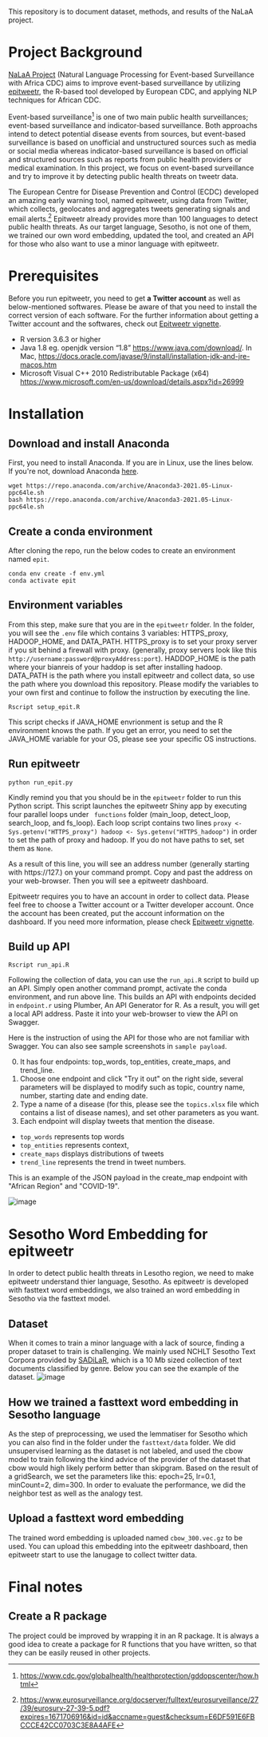 This repository is to document dataset, methods, and results of the NaLaA project. 

# Project Background

[NaLaA Project](https://ghpp.de/fileadmin/images/ueber-das-ghp/Datasheet_2021/Datasheet_21_CoGLo/NaLaA_CGP.pdf) (Natural Language Processing for Event-based Surveillance with Africa CDC) aims to improve event-based surveillance by utilizing [epitweetr](https://www.ecdc.europa.eu/en/publications-data/epitweetr-tool), the R-based tool developed by European CDC, and applying NLP techniques for African CDC. 

Event-based surveillance[^1] is one of two main public health surveillances; event-based surveillance and indicator-based surveillance. Both approachs intend to detect potential disease events from sources, but event-based surveillance is based on unofficial and unstructured sources such as media or social media whereas indicator-based surveillance is based on official and structured sources such as reports from public health providers or medical examination. In this project, we focus on event-based surveillance and try to improve it by detecting public health threats on tweetr data. 

The European Centre for Disease Prevention and Control (ECDC) developed an amazing early warning tool, named epitweetr, using data from Twitter, which collects, geolocates and aggregates tweets generating signals and email alerts.[^2] Epitweetr already provides more than 100 languages to detect public health threats. As our target language, Sesotho, is not one of them, we trained our own word embedding, updated the tool, and created an API for those who also want to use a minor language with epitweetr. 
[^1]: https://www.cdc.gov/globalhealth/healthprotection/gddopscenter/how.html 
[^2]: https://www.eurosurveillance.org/docserver/fulltext/eurosurveillance/27/39/eurosurv-27-39-5.pdf?expires=1671706916&id=id&accname=guest&checksum=E6DF591E6FBCCCE42CC0703C3E8A4AFE

# Prerequisites
Before you run epitweetr, you need to get **a Twitter account** as well as below-mentioned softwares. Please be aware of that you need to install the correct version of each software. For the further information about getting a Twitter account and the softwares, check out [Epitweetr vignette](https://cran.r-project.org/web/packages/epitweetr/vignettes/epitweetr-vignette.html).
- R version 3.6.3 or higher
- Java 1.8 eg. openjdk version “1.8” https://www.java.com/download/. In Mac, https://docs.oracle.com/javase/9/install/installation-jdk-and-jre-macos.htm
- Microsoft Visual C++ 2010 Redistributable Package (x64) https://www.microsoft.com/en-us/download/details.aspx?id=26999

# Installation
## Download and install Anaconda
First, you need to install Anaconda. If you are in Linux, use the lines below. If you're not, download Anaconda [here](https://www.anaconda.com/products/distribution).
```
wget https://repo.anaconda.com/archive/Anaconda3-2021.05-Linux-ppc64le.sh
bash https://repo.anaconda.com/archive/Anaconda3-2021.05-Linux-ppc64le.sh
```

## Create a conda environment 
After cloning the repo, run the below codes to create an environment named ```epit```. 
```
conda env create -f env.yml
conda activate epit
```
## Environment variables
From this step, make sure that you are in the ```epitweetr``` folder. In the folder, you will see the ```.env``` file which contains 3 variables: HTTPS_proxy, HADOOP_HOME, and DATA_PATH. HTTPS_proxy is to set your proxy server if you sit behind a firewall with proxy.  (generally, proxy servers look like this ```http://username:password@proxyAddress:port```). HADDOP_HOME is the path where your bianreis of your haddop is set after installing hadoop. DATA_PATH is the path where you install epitweetr and collect data, so use the path where you download this repository. Please modify the variables to your own first and continue to follow the instruction by executing the line.

```
Rscript setup_epit.R 
```
This script checks if JAVA_HOME envrionment is setup and the R environment knows the path. If you get an error, you need to set the JAVA_HOME variable for your OS, please see your specific OS instructions.


## Run epitweetr
```
python run_epit.py
```
Kindly remind you that you should be in the ```epitweetr``` folder to run this Python script. This script launches the epitweetr Shiny app by executing four parallel loops under ``` functions``` folder (main_loop, detect_loop, search_loop, and fs_loop). Each loop script contains two lines ```proxy <- Sys.getenv("HTTPS_proxy")
hadoop <- Sys.getenv("HTTPS_hadoop")``` in order to set the path of proxy and hadoop. If you do not have paths to set, set them as ```None```.

As a result of this line, you will see an address number (generally starting with https://127.) on your command prompt. Copy and past the address on your web-browser. Then you will see a epitweetr dashboard.

Epitweetr requires you to have an account in order to collect data. Please feel free to choose a Twitter account or a Twitter developer account. Once the account has been created, put the account information on the dashboard. If you need more information, please check [Epitweetr vignette](https://cran.r-project.org/web/packages/epitweetr/vignettes/epitweetr-vignette.html).

## Build up API
```
Rscript run_api.R
```
Following the collection of data, you can use the ```run_api.R``` script to build up an API. Simply open another command prompt, activate the conda environment, and run above line. This builds an API with endpoints decided in ```endpoint.r``` using Plumber, An API Generator for R. As a result, you will get a local API address. Paste it into your web-browser to view the API on Swagger. 

Here is the instruction of using the API for those who are not familiar with Swagger. You can also see sample screenshots in ```sample payload```.

0. It has four endpoints: top_words, top_entities, create_maps, and trend_line. 
1. Choose one endpoint and click "Try it out" on the right side, several parameters will be displayed to modify such as topic, country name, number, starting date and ending date.
2. Type a name of a disease (for this, please see the ```topics.xlsx``` file which contains a list of disease names), and set other parameters as you want.
3. Each endpoint will display tweets that mention the disease.  
 - ```top_words``` represents top words 
 - ```top_entities``` represents context, 
 - ```create_maps``` displays distributions of tweets
 - ```trend_line``` represents the trend in tweet numbers.

This is an example of the JSON payload in the create_map endpoint with "African Region" and "COVID-19". 

![image](https://user-images.githubusercontent.com/49271495/212721572-bf5dd134-21b1-4df7-90f3-43f35c6b3d6c.png)




# Sesotho Word Embedding for epitweetr
In order to detect public health threats in Lesotho region, we need to make epitweetr understand thier language, Sesotho. As epitweetr is developed with fasttext word embeddings, we also trained an word embedding in Sesotho via the fasttext model. 

## Dataset
When it comes to train a minor language with a lack of source, finding a proper dataset to train is challenging. We mainly used NCHLT Sesotho Text Corpora provided by [SADiLaR](repo.sadilar.org), which is a 10 Mb sized collection of text documents classified by genre. Below you can see the example of the dataset. 
![image](https://user-images.githubusercontent.com/49271495/212697419-c56a9744-b124-49ef-8de5-5acec83b8860.png)

## How we trained a fasttext word embedding in Sesotho language
As the step of preprocessing, we used the lemmatiser for Sesotho which you can also find in the folder under the ```fasttext/data``` folder. We did unsupervised learning as the dataset is not labeled, and used the cbow model to train following the kind advice of the provider of the dataset that cbow would high likely perform better than skipgram. Based on the result of a gridSearch, we set the parameters like this: epoch=25, lr=0.1, minCount=2, dim=300. In order to evaluate the performance, we did the neighbor test as well as the analogy test. 

## Upload a fasttext word embedding
The trained word embedding is uploaded named ```cbow_300.vec.gz``` to be used. You can upload this embedding into the epitweetr dashboard, then epitweetr start to use the lanugage to collect twitter data. 

# Final notes
## Create a R package
The project could be improved by wrapping it in an R package. It is always a good idea to create a package for R functions that you have written, so that they can be easily reused in other projects.
